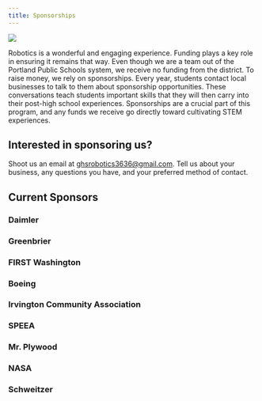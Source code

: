 ```yaml
---
title: Sponsorships
---
```

![](/media/16482929-abb5-4370-90c7-46fd25a7bbc1.jpeg)

Robotics is a wonderful and engaging experience. Funding plays a key role in ensuring it remains that way. Even though we are a team out of the Portland Public Schools system, we receive no funding from the district. To raise money, we rely on sponsorships. Every year, students contact local businesses to talk to them about sponsorship opportunities. These conversations teach students important skills that they will then carry into their post-high school experiences. Sponsorships are a crucial part of this program, and any funds we receive go directly toward cultivating STEM experiences.

## Interested in sponsoring us?

Shoot us an email at ghsrobotics3636@gmail.com. Tell us about your business, any questions you have, and your preferred method of contact. 

## Current Sponsors

### Daimler

### Greenbrier

### FIRST Washington

### Boeing

### Irvington Community Association

### SPEEA

### Mr. Plywood

### NASA

### Schweitzer